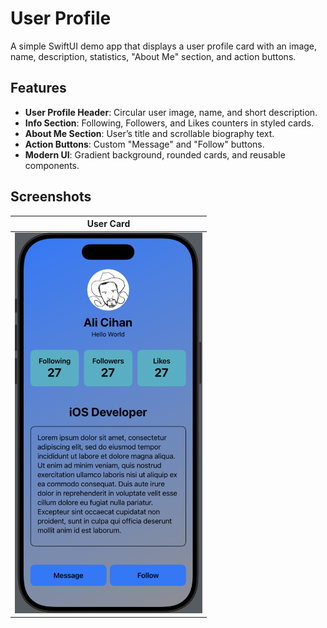 # User Profile

A simple SwiftUI demo app that displays a user profile card with an image, name, description, statistics, "About Me" section, and action buttons.

## Features

- **User Profile Header**: Circular user image, name, and short description.  
- **Info Section**: Following, Followers, and Likes counters in styled cards.  
- **About Me Section**: User’s title and scrollable biography text.  
- **Action Buttons**: Custom "Message" and "Follow" buttons.  
- **Modern UI**: Gradient background, rounded cards, and reusable components.


## Screenshots

| User Card |
|-----------|
| <img src="screenshot.png" alt="UserCard Screenshot" width="300"/> |
